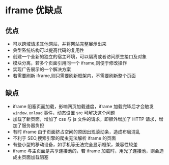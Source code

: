 # iframe 优缺点

## 优点

  * 可以跨域请求其他网站，并将网站完整展示出来
  * 典型系统结构可以提高代码的复用性
  * 创建一个全新的独立的宿主环境，可以隔离或者访问原生接口及对象
  * 模块分离，若多个页面引用同一个 iframe,则便于修改操作
  * 实现广告展示的一个解决方案
  * 若需要刷新 iframe,则只需要刷新框架内，不需要刷新整个页面

## 缺点

  * iframe 阻塞页面加载，影响网页加载速度，iframe 加载完毕后才会触发 `window.onload` 事件，动态设置 src 可解决这个问题
  * 加载了新页面，增加了 css 与 js 文件的请求，即额外增加了 HTTP 请求，增加了服务器负担
  * 有时 iframe 由于页面挤占空间的原因出现滚动条，造成布局混乱
  * 不利于 SEO,搜索引擎的爬虫无法解析 iframe 的页面
  * 有些小型的移动设备，如手机等无法完全显示框架，兼容性较差
  * iframe 与主页面是共享连接池的，若 iframe 加载时，用光了连接池，则会造成主页面加载阻塞
